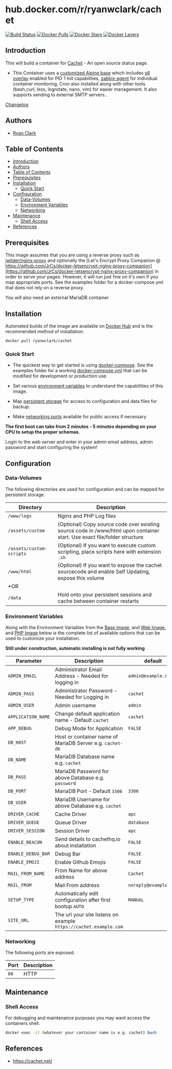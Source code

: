# hub.docker.com/r/ryanwclark/cachet

[![Build Status](https://img.shields.io/docker/build/ryanwclark/cachet.svg)](https://hub.docker.com/r/ryanwclark/cachet)
[![Docker Pulls](https://img.shields.io/docker/pulls/ryanwclark/cachet.svg)](https://hub.docker.com/r/ryanwclark/cachet)
[![Docker Stars](https://img.shields.io/docker/stars/ryanwclark/cachet.svg)](https://hub.docker.com/r/ryanwclark/cachet)
[![Docker Layers](https://images.microbadger.com/badges/image/ryanwclark/cachet.svg)](https://microbadger.com/images/ryanwclark/cachet)

## Introduction

This will build a container for [Cachet](https://cachethq.io/) - An open source status page.

* This Container uses a [customized Alpine base](https://hub.docker.com/r/ryanwclark/alpine) which includes [s6 overlay](https://github.com/just-containers/s6-overlay) enabled for PID 1 Init capabilities, [zabbix-agent](https://zabbix.org) for individual container monitoring, Cron also installed along with other tools (bash,curl, less, logrotate, nano, vim) for easier management. It also supports sending to external SMTP servers..

[Changelog](CHANGELOG.md)

## Authors

- [Ryan Clark](https://github.com/ryanwclark)

## Table of Contents


- [Introduction](#introduction)
- [Authors](#authors)
- [Table of Contents](#table-of-contents)
- [Prerequisites](#prerequisites)
- [Installation](#installation)
  - [Quick Start](#quick-start)
- [Configuration](#configuration)
  - [Data-Volumes](#data-volumes)
  - [Environment Variables](#environment-variables)
  - [Networking](#networking)
- [Maintenance](#maintenance)
  - [Shell Access](#shell-access)
- [References](#references)

## Prerequisites

This image assumes that you are using a reverse proxy such as
[jwilder/nginx-proxy](https://github.com/jwilder/nginx-proxy) and optionally the [Let's Encrypt Proxy
Companion @
https://github.com/JrCs/docker-letsencrypt-nginx-proxy-companion](https://github.com/JrCs/docker-letsencrypt-nginx-proxy-companion)
in order to serve your pages. However, it will run just fine on it's own if you map appropriate ports. See the examples folder for a docker-compose.yml that does not rely on a reverse proxy.

You will also need an external MariaDB container

## Installation

Automated builds of the image are available on [Docker Hub](https://hub.docker.com/r/ryanwclark/cachet) and is the recommended method of installation.

```bash
docker pull ryanwclark/cachet
```

### Quick Start

* The quickest way to get started is using [docker-compose](https://docs.docker.com/compose/). See the examples folder for a working [docker-compose.yml](examples/docker-compose.yml) that can be modified for development or production use.

* Set various [environment variables](#environment-variables) to understand the capabilities of this image.
* Map [persistent storage](#data-volumes) for access to configuration and data files for backup.
* Make [networking ports](#networking) available for public access if necessary

**The first boot can take from 2 minutes - 5 minutes depending on your CPU to setup the proper schemas.**

Login to the web server and enter in your admin email address, admin password and start configuring the system!

## Configuration

### Data-Volumes

The following directories are used for configuration and can be mapped for persistent storage.

| Directory                | Description                                                                                                              |
| ------------------------ | ------------------------------------------------------------------------------------------------------------------------ |
| `/www/logs`              | Nginx and PHP Log files                                                                                                  |
| `/assets/custom`         | (Optional) Copy source code over existing source code in /www/html upon container start. Use exact file/folder structure |
| `/assets/custom-scripts` | (Optional) If you want to execute custom scripting, place scripts here with extension `.sh`                              |
| `/www/html`              | (Optional) If you want to expose the cachet sourcecode and enable Self Updating, expose this volume                      |
| *OR                      |                                                                                                                          |
| `/data`                  | Hold onto your persistent sessions and cache between container restarts                                                  |

### Environment Variables

Along with the Environment Variables from the [Base image](https://hub.docker.com/r/ryanwclark/alpine), and [Web Image](https://hub.docker.com/r/ryanwclark/nginx), and [PHP Image](https://hub.docker.com/r/ryanwclark/nginx-php-fpm) below is the complete list of available options that can be used to customize your installation.

**Still under construction, automatic installing is not fully working**

| Parameter          | Description                                                       | default               |
| ------------------ | ----------------------------------------------------------------- | --------------------- |
| `ADMIN_EMAIL`      | Administrator Email Address - Needed for logging in               | `admin@example.com`   |
| `ADMIN_PASS`       | Administrator Password - Needed for Logging in                    | `cachet`              |
| `ADMIN_USER`       | Admin username                                                    | `admin`               |
| `APPLICATION_NAME` | Change default application name - Default `cachet`                | `cachet`              |
| `APP_DEBUG`        | Debug Mode for Application                                        | `FALSE`               |
| `DB_HOST`          | Host or container name of MariaDB Server e.g. `cachet-db`         |                       |
| `DB_NAME`          | MariaDB Database name e.g. `cachet`                               |                       |
| `DB_PASS`          | MariaDB Password for above Database e.g. `password`               |                       |
| `DB_PORT`          | MariaDB Port - Default `3306`                                     | `3306`                |
| `DB_USER`          | MariaDB Username for above Database e.g. `cachet`                 |                       |
| `DRIVER_CACHE`     | Cache Driver                                                      | `apc`                 |
| `DRIVER_QUEUE`     | Queue Driver                                                      | `database`            |
| `DRIVER_SESSION`   | Session Driver                                                    | `apc`                 |
| `ENABLE_BEACON`    | Send details to cachethq.io about installation                    | `FALSE`               |
| `ENABLE_DEBUG_BAR` | Debug Bar                                                         | `FALSE`               |
| `ENABLE_EMOJI`     | Enable Github Emojis                                              | `FALSE`               |
| `MAIL_FROM_NAME`   | From Name for above address                                       | `Cachet`              |
| `MAIL_FROM`        | Mail From address                                                 | `noreply@example.com` |
| `SETUP_TYPE`       | Automatically edit configuration after first bootup `AUTO`        | `MANUAL`              | `AUTO` |
| `SITE_URL`         | The url your site listens on example `https://cachet.example.com` |                       |

### Networking

The following ports are exposed.

| Port | Description |
| ---- | ----------- |
| `80` | HTTP        |

## Maintenance

### Shell Access

For debugging and maintenance purposes you may want access the containers shell.

```bash
docker exec -it (whatever your container name is e.g. cachet) bash
```

## References

* <https://cachet.net/>

